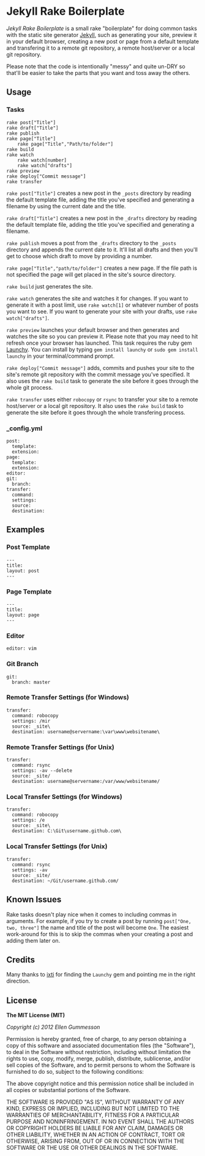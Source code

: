 # Jekyll Rake Boilerplate

*Jekyll Rake Boilerplate* is a small rake "boilerplate" for doing common tasks with the static site generator [Jekyll](http://jekyllrb.com/ "Jekyll"), such as generating your site, preview it in your default browser, creating a new post or page from a default template and transfering it to a remote git repository, a remote host/server or a local git repository.

Please note that the code is intentionally "messy" and quite un-DRY so that'll be easier to take the parts that you want and toss away the others.

## Usage

### Tasks

    rake post["Title"]
	rake draft["Title"]
	rake publish
    rake page["Title"]
        rake page["Title","Path/to/folder"]
    rake build
    rake watch
        rake watch[number]
        rake watch["drafts"]
    rake preview
    rake deploy["Commit message"]
    rake transfer

`rake post["Title"]` creates a new post in the `_posts` directory by reading the default template file, adding the title you've specified and generating a filename by using the current date and the title.

`rake draft["Title"]` creates a new post in the `_drafts` directory by reading the default template file, adding the title you've specified and generating a filename.

`rake publish` moves a post from the `_drafts` directory to the `_posts` directory and appends the current date to it. It'll list all drafts and then you'll get to choose which draft to move by providing a number.

`rake page["Title","path/to/folder"]` creates a new page. If the file path is not specified the page will get placed in the site's source directory.

`rake build` just generates the site.

`rake watch` generates the site and watches it for changes. If you want to generate it with a post limit, use `rake watch[1]` or whatever number of posts you want to see. If you want to generate your site with your drafts, use `rake watch["drafts"]`.

`rake preview` launches your default browser and then generates and watches the site so you can preview it. Please note that you may need to hit refresh once your browser has launched. This task requires the ruby gem [Launchy](http://rubygems.org/gems/launchy "Launchy"). You can install by typing `gem install launchy` or `sudo gem install launchy` in your terminal/command prompt.

`rake deploy["Commit message"]` adds, commits and pushes your site to the site's remote git repository with the commit message you've specified. It also uses the `rake build` task to generate the site before it goes through the whole git process.

`rake transfer` uses either `robocopy` or `rsync` to transfer your site to a remote host/server or a local git repository. It also uses the `rake build` task to generate the site before it goes through the whole transfering process.

### _config.yml

    post:
      template:
      extension:
    page:
      template:
      extension:
    editor:
	git:
	  branch:
    transfer:
      command:
      settings:
      source:
      destination:

## Examples

### Post Template

    ---
    title:
    layout: post
    ---

### Page Template

    ---
    title:
    layout: page
    ---

### Editor

    editor: vim

### Git Branch
    
    git:
      branch: master

### Remote Transfer Settings (for Windows)

    transfer:
      command: robocopy
      settings: /mir
      source: _site\
      destination: username@servername:\var\www\websitename\

### Remote Transfer Settings (for Unix)

    transfer:
      command: rsync
      settings: -av --delete
      source: _site/
      destination: username@servername:/var/www/websitename/

### Local Transfer Settings (for Windows)

    transfer:
      command: robocopy
      settings: /e
      source: _site\
      destination: C:\Git\username.github.com\

### Local Transfer Settings (for Unix)

    transfer:
      command: rsync
      settings: -av
      source: _site/
      destination: ~/Git/username.github.com/

## Known Issues

Rake tasks doesn't play nice when it comes to including commas in arguments. For example, if you try to create a post by running `post["One, two, three"]` the name and title of the post will become `One`. The easiest work-around for this is to skip the commas when your creating a post and adding them later on.

## Credits

Many thanks to [ixti](https://github.com/ixti "ixti on GitHub") for finding the `Launchy` gem and pointing me in the right direction.

## License

**The MIT License (MIT)**

*Copyright (c) 2012 Ellen Gummesson*

Permission is hereby granted, free of charge, to any person obtaining a copy of this software and associated documentation files (the "Software"), to deal in the Software without restriction, including without limitation the rights to use, copy, modify, merge, publish, distribute, sublicense, and/or sell copies of the Software, and to permit persons to whom the Software is furnished to do so, subject to the following conditions:

The above copyright notice and this permission notice shall be included in all copies or substantial portions of the Software.

THE SOFTWARE IS PROVIDED "AS IS", WITHOUT WARRANTY OF ANY KIND, EXPRESS OR IMPLIED, INCLUDING BUT NOT LIMITED TO THE WARRANTIES OF MERCHANTABILITY, FITNESS FOR A PARTICULAR PURPOSE AND NONINFRINGEMENT. IN NO EVENT SHALL THE AUTHORS OR COPYRIGHT HOLDERS BE LIABLE FOR ANY CLAIM, DAMAGES OR OTHER LIABILITY, WHETHER IN AN ACTION OF CONTRACT, TORT OR OTHERWISE, ARISING FROM, OUT OF OR IN CONNECTION WITH THE SOFTWARE OR THE USE OR OTHER DEALINGS IN THE SOFTWARE.
